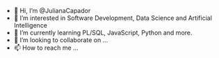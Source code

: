 - 👋 Hi, I’m @JulianaCapador
- 👀 I’m interested in Software Development, Data Science and Artificial Intelligence
- 🌱 I’m currently learning PL/SQL, JavaScript, Python and more.
- 💞️ I’m looking to collaborate on ...
- 📫 How to reach me ...

<!---
JulianaCapador/JulianaCapador is a ✨ special ✨ repository because its `README.md` (this file) appears on your GitHub profile.
You can click the Preview link to take a look at your changes.
--->

